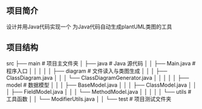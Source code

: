 ## 项目简介

设计并用Java代码实现一个 为Java代码自动生成plantUML类图的工具

## 项目结构

src
├── main                # 项目主文件夹
│   ├── java            # Java 源代码
│   │   ├── Main.java   # 程序入口
│   │   │
│   │   ├── diagram     # 文件读入与类图生成
│   │   │   ├── ClassDiagram.java
│   │   │   └── ClassDiagramGenerator.java
│   │   │
│   │   ├── model       # 数据模型
│   │   │   ├── BaseModel.java
│   │   │   ├── ClassModel.java
│   │   │   ├── FieldModel.java
│   │   │   └── MethodModel.java
│   │   │
│   │   └── utils       # 工具函数
│   │       └── ModifierUtils.java
│   │
└── test                # 项目测试文件夹
